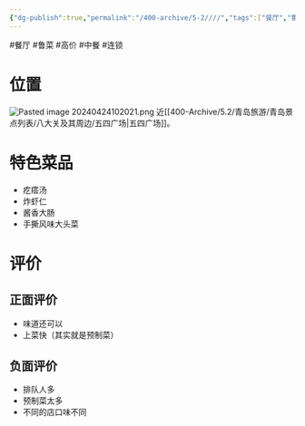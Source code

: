 ```yaml
---
{"dg-publish":true,"permalink":"/400-archive/5-2////","tags":["餐厅","鲁菜","高价","中餐","连锁"]}
---
```


#餐厅 #鲁菜 #高价 #中餐 #连锁 
# 位置
![Pasted image 20240424102021.png](/img/user/800-%E5%85%B6%E4%BB%96/801-%E5%9B%BE%E7%89%87/Pasted%20image%2020240424102021.png)
近[[400-Archive/5.2/青岛旅游/青岛景点列表/八大关及其周边/五四广场\|五四广场]]。
# 特色菜品
- 疙瘩汤
- 炸虾仁
- 酱香大肠
- 手撕风味大头菜
# 评价
## 正面评价
- 味道还可以
- 上菜快（其实就是预制菜）
## 负面评价
- 排队人多
- 预制菜太多
- 不同的店口味不同
